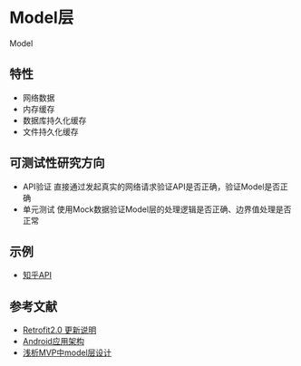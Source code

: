 # Model层
Model

## 特性
* 网络数据
* 内存缓存
* 数据库持久化缓存
* 文件持久化缓存

## 可测试性研究方向
* API验证 
直接通过发起真实的网络请求验证API是否正确，验证Model是否正确
* 单元测试
使用Mock数据验证Model层的处理逻辑是否正确、边界值处理是否正常

## 示例
* [知乎API](https://github.com/izzyleung/ZhihuDailyPurify/wiki/%E7%9F%A5%E4%B9%8E%E6%97%A5%E6%8A%A5-API-%E5%88%86%E6%9E%90)

## 参考文献
* [Retrofit2.0 更新说明](http://www.jcodecraeer.com/a/anzhuokaifa/androidkaifa/2015/0915/3460.html)
* [Android应用架构](http://www.jianshu.com/p/8ca27934c6e6)
* [浅析MVP中model层设计](http://www.jianshu.com/p/d299153ff853)
